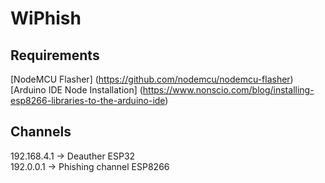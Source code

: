 # WiPhish

## Requirements

[NodeMCU Flasher] (https://github.com/nodemcu/nodemcu-flasher) <br>
[Arduino IDE Node Installation] (https://www.nonscio.com/blog/installing-esp8266-libraries-to-the-arduino-ide)


## Channels

192.168.4.1 -> Deauther ESP32 <br>
192.0.0.1 -> Phishing channel ESP8266
